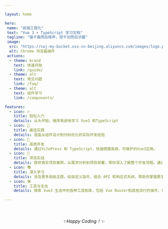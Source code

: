 ```yaml
---

layout: home

hero:
 name: "前端工程化"
 text: "Vue 3 + TypeScript 学习文档"
 tagline: "操千曲而后晓声，观千剑而后识器"
 image:
  src: "https://cwj-my-bucket.oss-cn-beijing.aliyuncs.com/images/logo.png"
  alt: Chrome 浏览器插件
 actions: 
  - theme: brand
    text: 快速开始
    link: /guide/
  - theme: alt
    text: 常见问题
    link: /faq/
  - theme: alt
    text: 组件学习
    link: /components/

features:
  - icon: 🔥
    title: 轻松入门
    details: 从头开始，循序渐进地学习 Vue3 和TypeScript
  - icon: 🎥
    title: 最佳实践
    details: 涵盖从组件设计到代码优化的实际开发经验
  - icon: 💃
    title: 高效开发
    details: 通过VitePress 和 TypeScript，快速搭建高效，可维护的Vue3应用。
  - icon: 🚀
    title: 项目实战
    details: 提供真实项目案例，从需求分析到项目部署，带你深入了解整个开发流程。通过案例学习解决常见问题，提高你的项目实战能力。
  - icon: 📚
    title: 深入学习
    details: 涉及更多高级主题，如自定义指令、组合 API 和响应式系统，帮助你掌握更复杂的开发模式，让你的应用更具灵活性和扩展性。
  - icon: 🛠️
    title: 工具与生态
    details: 探索 Vue3 生态中的各种工具和库，包括 Vue Router和其他流行的插件，增强应用的功能和用户体验，提升开发效率。

---
```

<div style="text-align: center;margin-top:50px;">
<em>✨Happy Coding！✨</em>
</div>
